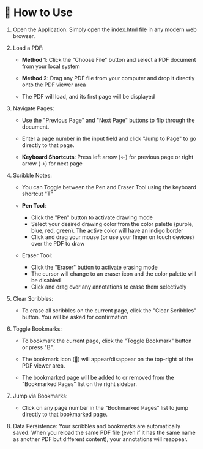 # 🚀 How to Use
1. Open the Application: Simply open the index.html file in any modern web browser.

2. Load a PDF:

   - **Method 1**: Click the "Choose File" button and select a PDF document from your local system
   
   - **Method 2**: Drag any PDF file from your computer and drop it directly onto the PDF viewer area

   - The PDF will load, and its first page will be displayed

3. Navigate Pages:

   - Use the "Previous Page" and "Next Page" buttons to flip through the document.

   - Enter a page number in the input field and click "Jump to Page" to go directly to that page.
  
   - **Keyboard Shortcuts**: Press left arrow (←) for previous page or right arrow (→) for next page

4. Scribble Notes:

   - You can Toggle between the Pen and Eraser Tool using the keyboard shortcut "T"

   - **Pen Tool**:

      - Click the "Pen" button to activate drawing mode
      - Select your desired drawing color from the color palette (purple, blue, red, green). The active color will have an indigo border
      - Click and drag your mouse (or use your finger on touch devices) over the PDF to draw


   - Eraser Tool:

      - Click the "Eraser" button to activate erasing mode
      - The cursor will change to an eraser icon and the color palette will be disabled
      - Click and drag over any annotations to erase them selectively

6. Clear Scribbles:

   - To erase all scribbles on the current page, click the "Clear Scribbles" button. You will be asked for confirmation.

7. Toggle Bookmarks:

   - To bookmark the current page, click the "Toggle Bookmark" button or press "B".

   - The bookmark icon (🔖) will appear/disappear on the top-right of the PDF viewer area.

   - The bookmarked page will be added to or removed from the "Bookmarked Pages" list on the right sidebar.

8. Jump via Bookmarks:

   - Click on any page number in the "Bookmarked Pages" list to jump directly to that bookmarked page.

9. Data Persistence: Your scribbles and bookmarks are automatically saved. When you reload the same PDF file (even if it has the same name as another PDF but different content), your annotations will reappear.
